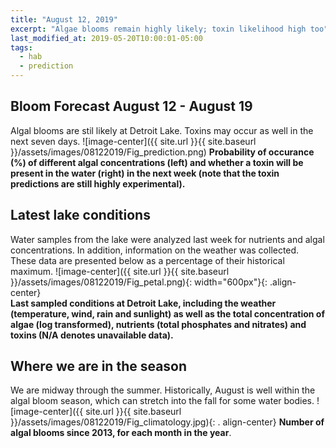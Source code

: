 ```yaml
---
title: "August 12, 2019"
excerpt: "Algae blooms remain highly likely; toxin likelihood high too"
last_modified_at: 2019-05-20T10:00:01-05:00
tags: 
  - hab
  - prediction
---
```

## Bloom Forecast August 12 - August 19
Algal blooms are stil likely at Detroit Lake. Toxins may occur as well in the next seven days.
![image-center]({{ site.url }}{{ site.baseurl }}/assets/images/08122019/Fig_prediction.png)
__Probability of occurance (%) of different algal concentrations (left) and whether a toxin will be  present in the water (right) in the next week (note that the toxin predictions are still highly      experimental).__

## Latest lake conditions
Water samples from the lake were analyzed last week for nutrients and algal concentrations. In       addition, information on the weather was collected. These data are presented below as a percentage   of their historical maximum.
![image-center]({{ site.url }}{{ site.baseurl }}/assets/images/08122019/Fig_petal.png){:             width="600px"}{: .align-center}
<br clear="all" />
__Last sampled conditions at Detroit Lake, including the weather (temperature, wind, rain and        sunlight) as well as the total concentration of algae (log transformed), nutrients (total phosphates and nitrates) and  toxins (N/A denotes unavailable data).__

## Where we are in the season
We are midway through the summer. Historically, August is well within the algal bloom season, which can stretch into the fall for some water bodies.
![image-center]({{ site.url }}{{ site.baseurl }}/assets/images/08122019/Fig_climatology.jpg){: .     align-center}
__Number of algal blooms since 2013, for each month in the year__.
